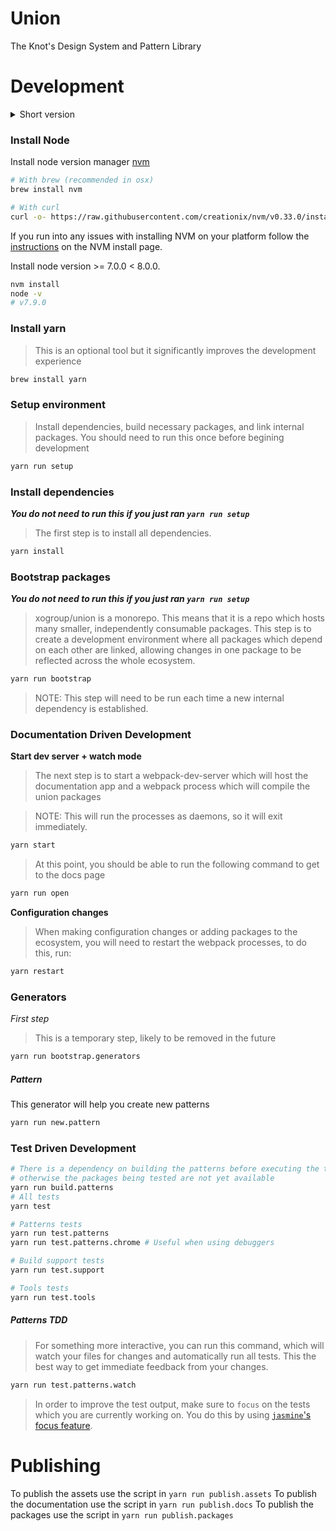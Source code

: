 # Union
The Knot's Design System and Pattern Library

# Development

<details>
<summary>
Short version
</summary>


Install packages for project union and run the tests.
```sh
# Test your node version
node -v | grep -e '^v7' && echo "You are good to go"

yarn run setup

# Run all tests
yarn test

# Start dev server
yarn start

# Open docs page
yarn run open

# Run this when configurations or dependencies change
yarn restart
```
</details>

### Install Node
Install node version manager [nvm](https://github.com/creationix/nvm#install-script)
```sh
# With brew (recommended in osx)
brew install nvm

# With curl
curl -o- https://raw.githubusercontent.com/creationix/nvm/v0.33.0/install.sh | bash
```
If you run into any issues with installing NVM on your platform follow the [instructions](https://github.com/creationix/nvm#install-script) on the NVM install page.

Install node version >= 7.0.0 < 8.0.0.

```sh
nvm install
node -v
# v7.9.0
```

### Install yarn

> This is an optional tool but it significantly improves the development experience

```sh
brew install yarn
```

### Setup environment
> Install dependencies, build necessary packages, and link internal packages. You should need to run this once before begining development

```sh
yarn run setup
```

### Install dependencies
***You do not need to run this if you just ran `yarn run setup`***
> The first step is to install all dependencies.

```sh
yarn install
```

### Bootstrap packages
***You do not need to run this if you just ran `yarn run setup`***
> xogroup/union is a monorepo. This means that it is a repo which hosts many smaller, independently consumable packages. This step is to create a development environment where all packages which depend on each other are linked, allowing changes in one package to be reflected across the whole ecosystem.

```sh
yarn run bootstrap
```

> NOTE: This step will need to be run each time a new internal dependency is established.

### Documentation Driven Development

**Start dev server + watch mode**
> The next step is to start a webpack-dev-server which will host the documentation app and a webpack process which will compile the union packages

> NOTE: This will run the processes as daemons, so it will exit immediately.

```sh
yarn start
```
> At this point, you should be able to run the following command to get to the docs page

```sh
yarn run open
```

**Configuration changes**
> When making configuration changes or adding packages to the ecosystem, you will need to restart the webpack processes, to do this, run:

```sh
yarn restart
```

### Generators

*First step*

> This is a temporary step, likely to be removed in the future
```bash
yarn run bootstrap.generators
```

##### Pattern

This generator will help you create new patterns

```bash
yarn run new.pattern
```

### Test Driven Development

```sh
# There is a dependency on building the patterns before executing the tests
# otherwise the packages being tested are not yet available
yarn run build.patterns
# All tests
yarn test

# Patterns tests
yarn run test.patterns
yarn run test.patterns.chrome # Useful when using debuggers

# Build support tests
yarn run test.support

# Tools tests
yarn run test.tools
```

##### Patterns TDD

> For something more interactive, you can run this command, which will watch your files for changes and automatically run all tests. This the best way to get immediate feedback from your changes.

```sh
yarn run test.patterns.watch
```

> In order to improve the test output, make sure to `focus` on the tests which you are currently working on. You do this by using [`jasmine`'s focus feature](https://jasmine.github.io/2.1/focused_specs.html).

# Publishing

To publish the assets use the script in `yarn run publish.assets`
To publish the documentation use the script in `yarn run publish.docs`
To publish the packages use the script in `yarn run publish.packages`
